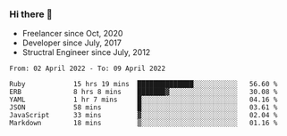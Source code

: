 ### Hi there 👋

- Freelancer since Oct, 2020
- Developer since July, 2017
- Structral Engineer since July, 2012

<!--START_SECTION:waka-->

```text
From: 02 April 2022 - To: 09 April 2022

Ruby            15 hrs 19 mins  ██████████████░░░░░░░░░░░   56.60 %
ERB             8 hrs 8 mins    ███████▓░░░░░░░░░░░░░░░░░   30.08 %
YAML            1 hr 7 mins     █░░░░░░░░░░░░░░░░░░░░░░░░   04.16 %
JSON            58 mins         █░░░░░░░░░░░░░░░░░░░░░░░░   03.61 %
JavaScript      33 mins         ▓░░░░░░░░░░░░░░░░░░░░░░░░   02.04 %
Markdown        18 mins         ▒░░░░░░░░░░░░░░░░░░░░░░░░   01.16 %
```

<!--END_SECTION:waka-->
